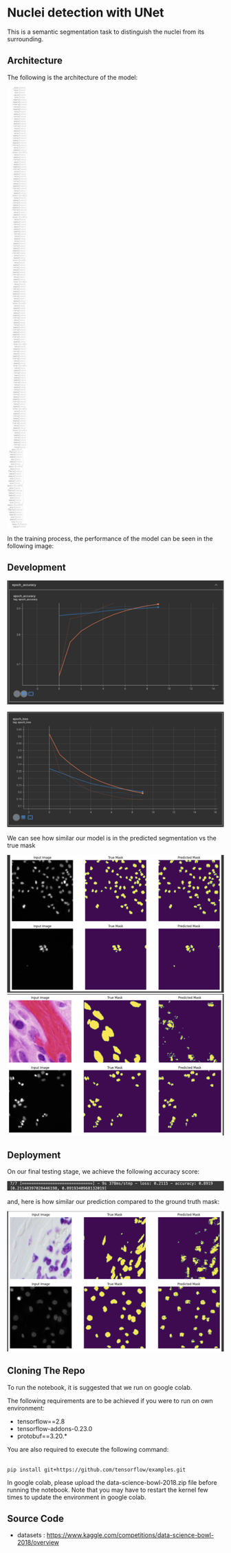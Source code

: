 # Nuclei detection with UNet 

This is a semantic segmentation task to distinguish the nuclei from its surrounding.

## Architecture
The following is the architecture of the model:

![arch](statics/model_architecture.png)

In the training process, the performance of the model can be seen in the following image:

## Development
![accuracy](statics/tensorboard_accuracy.png)

![loss](statics/tensorboard_loss.png)

We can see how similar our model is in the predicted segmentation vs the true mask

![val1](statics/prediction_on_val.png)
![val2](statics/prediction_on_val2.png)

## Deployment

On our final testing stage, we achieve the following accuracy score:

![score](statics/accuracy_score_test.png)

and, here is how similar our prediction compared to the ground truth mask:

![test](statics/prediction_on_test.png)

## Cloning The Repo
To run the notebook, it is suggested that we run on google colab. 

The following requirements are to be achieved if you were to run on own environment:
- tensorflow==2.8
- tensorflow-addons-0.23.0
- protobuf==3.20.*

You are also required to execute the following command:
```

pip install git+https://github.com/tensorflow/examples.git
```

In google colab, please upload the data-science-bowl-2018.zip file before running the notebook.
Note that you may have to restart the kernel few times to update the environment in google colab.


## Source Code
- datasets : https://www.kaggle.com/competitions/data-science-bowl-2018/overview
